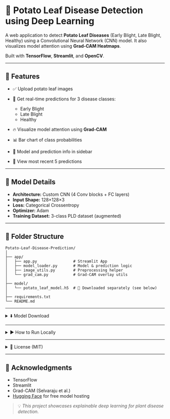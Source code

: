 # 🥔 Potato Leaf Disease Detection using Deep Learning

A web application to detect **Potato Leaf Diseases** (Early Blight, Late Blight, Healthy) using a Convolutional Neural Network (CNN) model. It also visualizes model attention using **Grad-CAM Heatmaps**.

Built with **TensorFlow**, **Streamlit**, and **OpenCV**.

---

## 📸 Features

* ✅ Upload potato leaf images
* 🔮 Get real-time predictions for 3 disease classes:

  * Early Blight
  * Late Blight
  * Healthy
* 🔥 Visualize model attention using **Grad-CAM**
* 📊 Bar chart of class probabilities
* 🧠 Model and prediction info in sidebar
* 🥘 View most recent 5 predictions

---

## 🧠 Model Details

* **Architecture:** Custom CNN (4 Conv blocks + FC layers)
* **Input Shape:** 128×128×3
* **Loss:** Categorical Crossentropy
* **Optimizer:** Adam
* **Training Dataset:** 3-class PLD dataset (augmented)

---

## 🧹 Folder Structure

```
Potato-Leaf-Disease-Prediction/
│
├── app/
│   ├── app.py                # Streamlit App
│   ├── model_loader.py       # Model & prediction logic
│   ├── image_utils.py        # Preprocessing helper
│   └── grad_cam.py           # Grad-CAM overlay utils
│
├── model/
│   └── potato_leaf_model.h5  # 🔗 Downloaded separately (see below)
│
├── requirements.txt
└── README.md
```

---

<details>
<summary>⬇️ Model Download</summary>

The trained `.h5` model is hosted on Hugging Face. Download it manually and place it in the `model/` folder.

**📅 Download:**
[https://huggingface.co/venkatram-2005/Potato-Leaf-Disease/raw/main/potato\_leaf\_model.h5](https://huggingface.co/venkatram-2005/Potato-Leaf-Disease/raw/main/potato_leaf_model.h5)

**📁 Save as:**

```
model/potato_leaf_model.h5
```

</details>

---

<details>
<summary>▶️ How to Run Locally</summary>

```bash
# 1. Clone the repository
$ git clone https://github.com/venkatram-2005/Potato-Leaf-Disease-Prediction.git
$ cd Potato-Leaf-Disease-Prediction

# 2. Create and activate virtual environment
$ python -m venv venv
$ venv\Scripts\activate     # On Windows
# OR
$ source venv/bin/activate  # On macOS/Linux

# 3. Install dependencies
$ pip install -r requirements.txt

# 4. Run the app
$ streamlit run app/app.py
```

</details>

---

<details>
<summary>📜 License (MIT)</summary>

```
MIT License

Copyright (c) 2025 Valluri Venkatram

Permission is hereby granted, free of charge, to any person obtaining a copy
of this software and associated documentation files (the "Software"), to deal
in the Software without restriction...
```

</details>

---

## 🙌 Acknowledgments

* TensorFlow
* Streamlit
* Grad-CAM (Selvaraju et al.)
* [Hugging Face](https://huggingface.co/) for free model hosting

> 💡 *This project showcases explainable deep learning for plant disease detection.*
